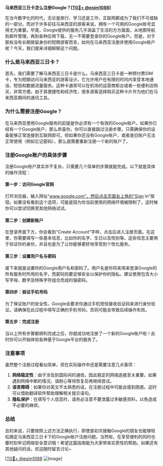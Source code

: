 **马来西亚三日卡怎么注册Google？[[TG💪+ @esim1088](https://t.me/s/esim1088)]**

在当今数字化的时代，无论是旅行、学习还是工作，互联网都成为了我们不可或缺的一部分。而对于许多前往马来西亚的游客来说，拥有一个可用的Google账号显得尤为重要。毕竟，Google提供的服务几乎涵盖了生活的方方面面，从地图导航到邮件管理，再到各种应用下载，无一不需要登录你的Google账户。但是，对于那些没有长期居留身份的短期游客而言，如何在马来西亚注册并使用Google账户呢？今天，我们就来详细聊聊这个问题。

### 什么是马来西亚三日卡？

首先，我们需要了解马来西亚三日卡是什么。马来西亚三日卡是一种预付费SIM卡，专为短期访问马来西亚的游客设计。它允许用户在有限的时间内享受本地通话、短信和数据流量服务。这种卡通常可以在机场的运营商柜台或者一些便利店购买，非常方便。由于其便捷性和经济性，很多游客选择购买这种卡片作为他们在马来西亚期间的通讯工具。

### 为什么需要注册Google？

在马来西亚使用Google服务的前提是你必须有一个有效的Google账户。如果你已经有一个Google账户，那么恭喜你，你可以直接跳过注册步骤，只需确保你的设备能够正常连接到互联网即可。但如果你还没有Google账户，或者是旧账户无法正常使用（例如忘记密码），那么就需要重新注册一个新的账户了。

### 注册Google账户的具体步骤

注册Google账户其实并不复杂，只需要几个简单的步骤就能完成。以下就是具体的操作流程：

#### 第一步：访问Google官网
打开浏览器，输入网址“www.google.com”，然后点击页面右上角的“Sign In”按钮。如果没有看到这个选项，可能是因为你当前使用的网络环境被限制了，这时候你可以尝试切换至其他网络试试。

#### 第二步：创建新账户
在登录界面下方，你会看到“Create Account”字样，点击后进入注册页面。在这里，你需要填写一些基本信息，比如你的名字、生日以及性别等。这些信息主要用于验证你的身份，并且也是为了让你能够更好地享受到个性化服务。

#### 第三步：设置用户名与密码
接下来就是设置你的Google用户名和密码了。用户名是你将来用来登录Google的所有服务时所用的名字，而密码则要足够安全以保护你的隐私。建议使用包含大小写字母、数字及特殊字符组合而成的强密码。

#### 第四步：验证手机号码
为了保证账户的安全性，Google会要求你通过手机短信接收验证码来进行身份验证。请确保在此过程中填写正确的手机号码，否则可能会导致后续操作失败。

#### 第五步：完成注册
当以上所有步骤都顺利完成之后，你就成功地注册了一个新的Google账户啦！此时你可以开始体验各种基于Google平台的服务了。

### 注意事项

虽然整个注册过程看似简单，但在实际操作中还是需要注意几点事项：
1. **网络稳定性**：由于涉及到国际间的通信，因此稳定的网络连接至关重要。如果遇到网络中断的情况，请耐心等待恢复后再继续尝试。
2. **语言障碍**：如果你对英文不太熟悉的话，在注册过程中可能会感到困惑。这时可以借助翻译软件帮助理解相关提示语句。
3. **隐私保护**：在填写个人信息时，请务必注意不要泄露过多敏感资料，以免造成不必要的麻烦。

### 总结

总的来说，只要按照上述方法正确执行，即使是初次接触Google的朋友也能够轻松搞定马来西亚三日卡下的Google账户注册问题。当然啦，在享受便利的同时也要时刻牢记网络安全意识哦！希望这篇指南能为大家带来实质性的帮助。如果还有其他疑问的话，欢迎随时留言讨论~

[[TG💪+ @esim1088](https://t.me/s/esim1088) ![Image](https://i.postimg.cc/4NQfJmqS/Snipaste-2025-05-13-00-14-12.png)]